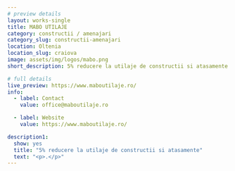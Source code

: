 ```yaml
---
# preview details
layout: works-single
title: MABO UTILAJE
category: constructii / amenajari
category_slug: constructii-amenajari
location: Oltenia
location_slug: craiova
image: assets/img/logos/mabo.png
short_description: 5% reducere la utilaje de constructii si atasamente

# full details
live_preview: https://www.maboutilaje.ro/
info:
  - label: Contact
    value: office@maboutilaje.ro

  - label: Website
    value: https://www.maboutilaje.ro/

description1:
  show: yes
  title: "5% reducere la utilaje de constructii si atasamente"
  text: "<p>.</p>"
---
```

